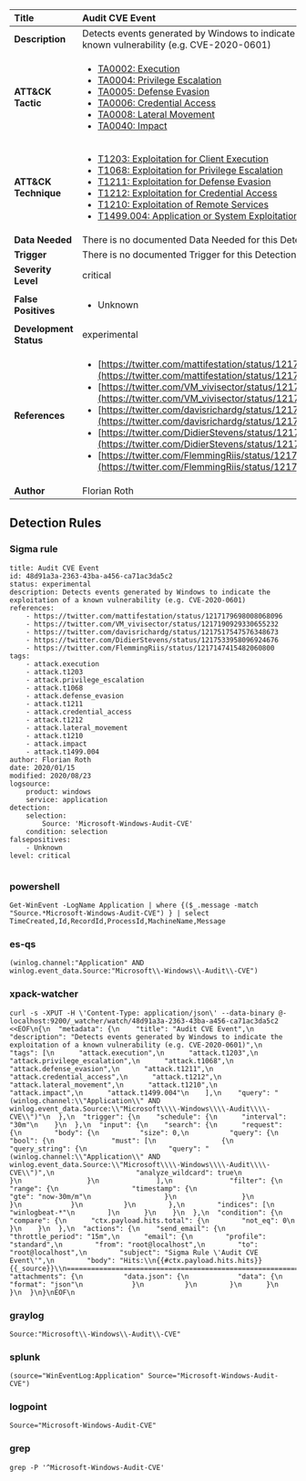 | Title                    | Audit CVE Event       |
|:-------------------------|:------------------|
| **Description**          | Detects events generated by Windows to indicate the exploitation of a known vulnerability (e.g. CVE-2020-0601) |
| **ATT&amp;CK Tactic**    |  <ul><li>[TA0002: Execution](https://attack.mitre.org/tactics/TA0002)</li><li>[TA0004: Privilege Escalation](https://attack.mitre.org/tactics/TA0004)</li><li>[TA0005: Defense Evasion](https://attack.mitre.org/tactics/TA0005)</li><li>[TA0006: Credential Access](https://attack.mitre.org/tactics/TA0006)</li><li>[TA0008: Lateral Movement](https://attack.mitre.org/tactics/TA0008)</li><li>[TA0040: Impact](https://attack.mitre.org/tactics/TA0040)</li></ul>  |
| **ATT&amp;CK Technique** | <ul><li>[T1203: Exploitation for Client Execution](https://attack.mitre.org/techniques/T1203)</li><li>[T1068: Exploitation for Privilege Escalation](https://attack.mitre.org/techniques/T1068)</li><li>[T1211: Exploitation for Defense Evasion](https://attack.mitre.org/techniques/T1211)</li><li>[T1212: Exploitation for Credential Access](https://attack.mitre.org/techniques/T1212)</li><li>[T1210: Exploitation of Remote Services](https://attack.mitre.org/techniques/T1210)</li><li>[T1499.004: Application or System Exploitation](https://attack.mitre.org/techniques/T1499/004)</li></ul>  |
| **Data Needed**          |  There is no documented Data Needed for this Detection Rule yet  |
| **Trigger**              |  There is no documented Trigger for this Detection Rule yet  |
| **Severity Level**       | critical |
| **False Positives**      | <ul><li>Unknown</li></ul>  |
| **Development Status**   | experimental |
| **References**           | <ul><li>[https://twitter.com/mattifestation/status/1217179698008068096](https://twitter.com/mattifestation/status/1217179698008068096)</li><li>[https://twitter.com/VM_vivisector/status/1217190929330655232](https://twitter.com/VM_vivisector/status/1217190929330655232)</li><li>[https://twitter.com/davisrichardg/status/1217517547576348673](https://twitter.com/davisrichardg/status/1217517547576348673)</li><li>[https://twitter.com/DidierStevens/status/1217533958096924676](https://twitter.com/DidierStevens/status/1217533958096924676)</li><li>[https://twitter.com/FlemmingRiis/status/1217147415482060800](https://twitter.com/FlemmingRiis/status/1217147415482060800)</li></ul>  |
| **Author**               | Florian Roth |


## Detection Rules

### Sigma rule

```
title: Audit CVE Event
id: 48d91a3a-2363-43ba-a456-ca71ac3da5c2
status: experimental
description: Detects events generated by Windows to indicate the exploitation of a known vulnerability (e.g. CVE-2020-0601)
references:
    - https://twitter.com/mattifestation/status/1217179698008068096
    - https://twitter.com/VM_vivisector/status/1217190929330655232
    - https://twitter.com/davisrichardg/status/1217517547576348673
    - https://twitter.com/DidierStevens/status/1217533958096924676
    - https://twitter.com/FlemmingRiis/status/1217147415482060800
tags:
    - attack.execution
    - attack.t1203
    - attack.privilege_escalation
    - attack.t1068
    - attack.defense_evasion
    - attack.t1211
    - attack.credential_access
    - attack.t1212
    - attack.lateral_movement
    - attack.t1210
    - attack.impact
    - attack.t1499.004
author: Florian Roth
date: 2020/01/15
modified: 2020/08/23
logsource:
    product: windows
    service: application
detection:
    selection:
        Source: 'Microsoft-Windows-Audit-CVE'
    condition: selection
falsepositives:
    - Unknown
level: critical


```





### powershell
    
```
Get-WinEvent -LogName Application | where {($_.message -match "Source.*Microsoft-Windows-Audit-CVE") } | select TimeCreated,Id,RecordId,ProcessId,MachineName,Message
```


### es-qs
    
```
(winlog.channel:"Application" AND winlog.event_data.Source:"Microsoft\\-Windows\\-Audit\\-CVE")
```


### xpack-watcher
    
```
curl -s -XPUT -H \'Content-Type: application/json\' --data-binary @- localhost:9200/_watcher/watch/48d91a3a-2363-43ba-a456-ca71ac3da5c2 <<EOF\n{\n  "metadata": {\n    "title": "Audit CVE Event",\n    "description": "Detects events generated by Windows to indicate the exploitation of a known vulnerability (e.g. CVE-2020-0601)",\n    "tags": [\n      "attack.execution",\n      "attack.t1203",\n      "attack.privilege_escalation",\n      "attack.t1068",\n      "attack.defense_evasion",\n      "attack.t1211",\n      "attack.credential_access",\n      "attack.t1212",\n      "attack.lateral_movement",\n      "attack.t1210",\n      "attack.impact",\n      "attack.t1499.004"\n    ],\n    "query": "(winlog.channel:\\"Application\\" AND winlog.event_data.Source:\\"Microsoft\\\\-Windows\\\\-Audit\\\\-CVE\\")"\n  },\n  "trigger": {\n    "schedule": {\n      "interval": "30m"\n    }\n  },\n  "input": {\n    "search": {\n      "request": {\n        "body": {\n          "size": 0,\n          "query": {\n            "bool": {\n              "must": [\n                {\n                  "query_string": {\n                    "query": "(winlog.channel:\\"Application\\" AND winlog.event_data.Source:\\"Microsoft\\\\-Windows\\\\-Audit\\\\-CVE\\")",\n                    "analyze_wildcard": true\n                  }\n                }\n              ],\n              "filter": {\n                "range": {\n                  "timestamp": {\n                    "gte": "now-30m/m"\n                  }\n                }\n              }\n            }\n          }\n        },\n        "indices": [\n          "winlogbeat-*"\n        ]\n      }\n    }\n  },\n  "condition": {\n    "compare": {\n      "ctx.payload.hits.total": {\n        "not_eq": 0\n      }\n    }\n  },\n  "actions": {\n    "send_email": {\n      "throttle_period": "15m",\n      "email": {\n        "profile": "standard",\n        "from": "root@localhost",\n        "to": "root@localhost",\n        "subject": "Sigma Rule \'Audit CVE Event\'",\n        "body": "Hits:\\n{{#ctx.payload.hits.hits}}{{_source}}\\n================================================================================\\n{{/ctx.payload.hits.hits}}",\n        "attachments": {\n          "data.json": {\n            "data": {\n              "format": "json"\n            }\n          }\n        }\n      }\n    }\n  }\n}\nEOF\n
```


### graylog
    
```
Source:"Microsoft\\-Windows\\-Audit\\-CVE"
```


### splunk
    
```
(source="WinEventLog:Application" Source="Microsoft-Windows-Audit-CVE")
```


### logpoint
    
```
Source="Microsoft-Windows-Audit-CVE"
```


### grep
    
```
grep -P '^Microsoft-Windows-Audit-CVE'
```



